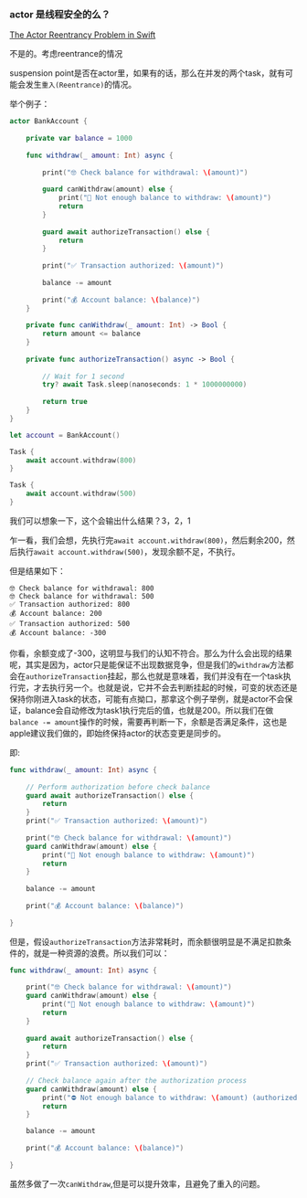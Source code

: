 ### actor 是线程安全的么？

[The Actor Reentrancy Problem in Swift](https://swiftsenpai.com/swift/actor-reentrancy-problem/)

不是的。考虑reentrance的情况

suspension point是否在actor里，如果有的话，那么在并发的两个task，就有可能会发生`重入(Reentrance)`的情况。

举个例子：

```swift
actor BankAccount {
    
    private var balance = 1000
    
    func withdraw(_ amount: Int) async {
        
        print("🤓 Check balance for withdrawal: \(amount)")
        
        guard canWithdraw(amount) else {
            print("🚫 Not enough balance to withdraw: \(amount)")
            return
        }
        
        guard await authorizeTransaction() else {
            return
        }
        
        print("✅ Transaction authorized: \(amount)")
        
        balance -= amount
        
        print("💰 Account balance: \(balance)")
    }
    
    private func canWithdraw(_ amount: Int) -> Bool {
        return amount <= balance
    }
    
    private func authorizeTransaction() async -> Bool {
        
        // Wait for 1 second
        try? await Task.sleep(nanoseconds: 1 * 1000000000)
        
        return true
    }
}

let account = BankAccount()

Task {
    await account.withdraw(800)
}

Task {
    await account.withdraw(500)
}
```

我们可以想象一下，这个会输出什么结果？3，2，1

乍一看，我们会想，先执行完`await account.withdraw(800)`，然后剩余200，然后执行`await account.withdraw(500)`，发现余额不足，不执行。

但是结果如下：

```
🤓 Check balance for withdrawal: 800
🤓 Check balance for withdrawal: 500
✅ Transaction authorized: 800
💰 Account balance: 200
✅ Transaction authorized: 500
💰 Account balance: -300
```

你看，余额变成了-300，这明显与我们的认知不符合。那么为什么会出现的结果呢，其实是因为，actor只是能保证不出现数据竞争，但是我们的`withdraw`方法都会在`authorizeTransaction`挂起，那么也就是意味着，我们并没有在一个task执行完，才去执行另一个。也就是说，它并不会去判断挂起的时候，可变的状态还是保持你刚进入task的状态，可能有点拗口，那拿这个例子举例，就是actor不会保证，balance会自动修改为task1执行完后的值，也就是200。所以我们在做`balance -= amount`操作的时候，需要再判断一下，余额是否满足条件，这也是apple建议我们做的，即始终保持actor的状态变更是同步的。

即:

```swift
func withdraw(_ amount: Int) async {
    
    // Perform authorization before check balance
    guard await authorizeTransaction() else {
        return
    }
    print("✅ Transaction authorized: \(amount)")
    
    print("🤓 Check balance for withdrawal: \(amount)")
    guard canWithdraw(amount) else {
        print("🚫 Not enough balance to withdraw: \(amount)")
        return
    }
    
    balance -= amount
    
    print("💰 Account balance: \(balance)")
    
}
```

但是，假设`authorizeTransaction`方法非常耗时，而余额很明显是不满足扣款条件的，就是一种资源的浪费。所以我们可以：

```swift
func withdraw(_ amount: Int) async {
    
    print("🤓 Check balance for withdrawal: \(amount)")
    guard canWithdraw(amount) else {
        print("🚫 Not enough balance to withdraw: \(amount)")
        return
    }
    
    guard await authorizeTransaction() else {
        return
    }
    print("✅ Transaction authorized: \(amount)")
    
    // Check balance again after the authorization process
    guard canWithdraw(amount) else {
        print("⛔️ Not enough balance to withdraw: \(amount) (authorized)")
        return
    }

    balance -= amount
    
    print("💰 Account balance: \(balance)")
    
}
```

虽然多做了一次`canWithdraw`,但是可以提升效率，且避免了重入的问题。
